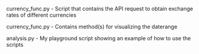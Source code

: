 currency_func.py - Script that contains the API request to obtain exchange rates of different currencies

currency_func.py - Contains method(s) for visualizing the daterange

analysis.py - My playground script showing an example of how to use the scripts
